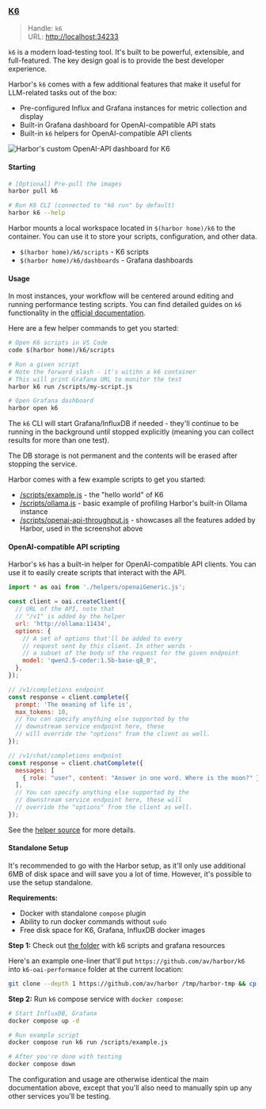 ### [K6](https://github.com/grafana/k6)

> Handle: `k6`<br/>
> URL: [http://localhost:34233](http://localhost:34233)<br/>

`k6` is a modern load-testing tool. It's built to be powerful, extensible, and full-featured. The key design goal is to provide the best developer experience.

Harbor's `k6` comes with a few additional features that make it useful for LLM-related tasks out of the box:
- Pre-configured Influx and Grafana instances for metric collection and display
- Built-in Grafana dashboard for OpenAI-compatible API stats
- Built-in `k6` helpers for OpenAI-compatible API clients

![Harbor's custom OpenAI-API dashboard for K6](harbor-k6.png)

#### Starting

```bash
# [Optional] Pre-pull the images
harbor pull k6

# Run K6 CLI (connected to "k6 run" by default)
harbor k6 --help
```

Harbor mounts a local workspace located in `$(harbor home)/k6` to the container. You can use it to store your scripts, configuration, and other data.

- `$(harbor home)/k6/scripts` - K6 scripts
- `$(harbor home)/k6/dashboards` - Grafana dashboards

#### Usage

In most instances, your workflow will be centered around editing and running performance testing scripts. You can find detailed guides on `k6` functionality in the [official documentation](https://grafana.com/docs/k6/latest/).

Here are a few helper commands to get you started:

```bash
# Open K6 scripts in VS Code
code $(harbor home)/k6/scripts

# Run a given script
# Note the forward slash - it's witihn a k6 container
# This will print Grafana URL to monitor the test
harbor k6 run /scripts/my-script.js

# Open Grafana dashboard
harbor open k6
```

The `k6` CLI will start Grafana/InfluxDB if needed - they'll continue to be running in the background until stopped explicitly (meaning you can collect results for more than one test).

The DB storage is not permanent and the contents will be erased after stopping the service.

Harbor comes with a few example scripts to get you started:
- [/scripts/example.js](https://github.com/av/harbor/blob/main/k6/scripts/example.js) - the "hello world" of K6
- [/scripts/ollama.js](https://github.com/av/harbor/blob/main/k6/scripts/ollama.js) - basic example of profiling Harbor's built-in Ollama instance
- [/scripts/openai-api-throughput.js](https://github.com/av/harbor/blob/main/k6/scripts/openai-api-throughput.js) - showcases all the features added by Harbor, used in the screenshot above

#### OpenAI-compatible API scripting

Harbor's `k6` has a built-in helper for OpenAI-compatible API clients. You can use it to easily create scripts that interact with the API.

```javascript
import * as oai from './helpers/openaiGeneric.js';

const client = oai.createClient({
  // URL of the API, note that
  // "/v1" is added by the helper
  url: 'http://ollama:11434',
  options: {
    // A set of options that'll be added to every
    // request sent by this client. In other words -
    // a subset of the body of the request for the given endpoint
    model: 'qwen2.5-coder:1.5b-base-q8_0',
  },
});

// /v1/completions endpoint
const response = client.complete({
  prompt: 'The meaning of life is',
  max_tokens: 10,
  // You can specify anything else supported by the
  // downstream service endpoint here, these
  // will override the "options" from the client as well.
});

// /v1/chat/completions endpoint
const response = client.chatComplete({
  messages: [
    { role: "user", content: "Answer in one word. Where is the moon?" },
  ],
  // You can specify anything else supported by the
  // downstream service endpoint here, these will
  // override the "options" from the client as well.
});
```

See the [helper source](https://github.com/av/harbor/blob/main/k6/scripts/helpers/openaiGeneric.js) for more details.

#### Standalone Setup

It's recommended to go with the Harbor setup, as it'll only use additional 6MB of disk space and will save you a lot of time. However, it's possible to use the setup standalone.

**Requirements:**

- Docker with standalone `compose` plugin
- Ability to run docker commands without `sudo`
- Free disk space for K6, Grafana, InfluxDB docker images

**Step 1:** Check out [the folder](https://github.com/av/harbor/tree/main/k6) with k6 scripts and grafana resources

Here's an example one-liner that'll put `https://github.com/av/harbor/k6` into `k6-oai-performance` folder at the current location:

```bash
git clone --depth 1 https://github.com/av/harbor /tmp/harbor-tmp && cp -r /tmp/harbor-tmp/k6 ./k6-oai-performance && rm -rf /tmp/harbor-tmp
```

**Step 2:** Run `k6` compose service with `docker compose`:

```bash
# Start InfluxDB, Grafana
docker compose up -d

# Run example script
docker compose run k6 run /scripts/example.js

# After you're done with testing
docker compose down
```

The configuration and usage are otherwise identical the main documentation above, except that you'll also need to manually spin up any other services you'll be testing.